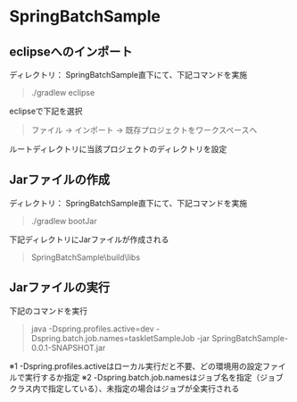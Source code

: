 # SpringBatchSample

## eclipseへのインポート

ディレクトリ： SpringBatchSample直下にて、下記コマンドを実施
>./gradlew eclipse

eclipseで下記を選択
>ファイル -> インポート -> 既存プロジェクトをワークスペースへ

ルートディレクトリに当該プロジェクトのディレクトリを設定

## Jarファイルの作成
ディレクトリ： SpringBatchSample直下にて、下記コマンドを実施
>./gradlew bootJar

下記ディレクトリにJarファイルが作成される
> SpringBatchSample\build\libs

## Jarファイルの実行

下記のコマンドを実行
>java -Dspring.profiles.active=dev -Dspring.batch.job.names=taskletSampleJob -jar SpringBatchSample-0.0.1-SNAPSHOT.jar

※1 -Dspring.profiles.activeはローカル実行だと不要、どの環境用の設定ファイルで実行するか指定
※2 -Dspring.batch.job.namesはジョブ名を指定（ジョブクラス内で指定している）、未指定の場合はジョブが全実行される